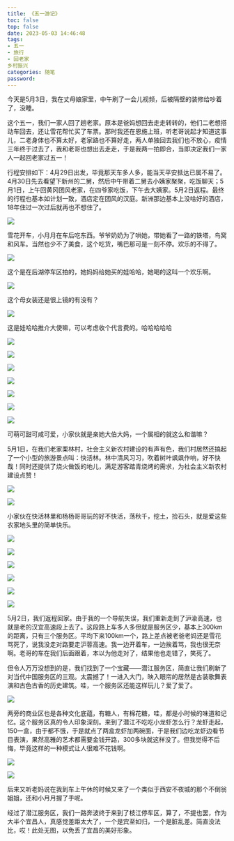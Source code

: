 ```yaml
---
title: 《五一游记》
toc: false
top: false
date: 2023-05-03 14:46:48
tags: 
- 五一 
- 旅行
- 回老家
乡村振兴 
categories: 随笔
password:
---
```


今天是5月3日，我在丈母娘家里，中午刷了一会儿视频，后被隔壁的装修给吵着了，没睡。

这个五一，我们一家人回了趟老家。原本是爸妈想回去走走转转的，他们二老想搭动车回去，还让雪花帮忙买了车票。那时我还在恩施上班，听老哥说起才知道这事儿，二老身体也不算太好，老家路也不算好走，两人单独回去我们也不放心，疫情三年终于过去了，我和老哥也想出去走走，于是我两一拍即合，当即决定我们一家人一起回老家过五一！

行程安排如下：4月29日出发，毕竟那天车多人多，能当天平安抵达已属不易了。4月30日先去看望下新州的二舅，然后中午带着二舅去小姨家聚聚，吃饭聊天；5月1日，上午回黄冈团风老家，在四爷家吃饭，下午去大姨家。5月2日返程。最终的行程也基本如计划一致，酒店定在团风的汉庭。新洲那边基本上没啥好的酒店，18年住过一次过后就再也不想住了。

![](./../images/%E3%80%8A%E4%BA%94%E4%B8%80%E6%B8%B8%E8%AE%B0%E3%80%8B/08dea4c0344a77a25653fd96c00f819.jpg)

雪花开车，小月月在车后吃东西。爷爷奶奶为了哄她，带她看了一路的铁塔，鸟窝和风车。当然也少不了美食，这个吃货，嘴巴那可是一刻不停。欢乐的不得了。

![](./../images/%E3%80%8A%E4%BA%94%E4%B8%80%E6%B8%B8%E8%AE%B0%E3%80%8B/413975c513c0dd4372c60c33d67a42d.jpg)

这个是在后湖停车区拍的，她妈妈给她买的娃哈哈，她喝的这叫一个欢乐啊。

![](./../images/%E3%80%8A%E4%BA%94%E4%B8%80%E6%B8%B8%E8%AE%B0%E3%80%8B/2cc96e9aa3bfdeecb54b171b0734ebc.jpg)

这个母女装还是很上镜的有没有？

![](./../images/%E3%80%8A%E4%BA%94%E4%B8%80%E6%B8%B8%E8%AE%B0%E3%80%8B/b58eabd97f72bf6c1bdb3c8b182a33d.jpg)

这是娃哈哈推介大使嘛，可以考虑收个代言费的。哈哈哈哈哈

![](./../images/%E3%80%8A%E4%BA%94%E4%B8%80%E6%B8%B8%E8%AE%B0%E3%80%8B/16845b820a453d366c6c3c1c997694b.jpg)

![](./../images/%E3%80%8A%E4%BA%94%E4%B8%80%E6%B8%B8%E8%AE%B0%E3%80%8B/735a71714984b60d5ea6ce848ed7448.jpg)

![](./../images/%E3%80%8A%E4%BA%94%E4%B8%80%E6%B8%B8%E8%AE%B0%E3%80%8B/56aa9c7260dcd5ff463e36bb1ad6c4c.jpg)

![](./../images/%E3%80%8A%E4%BA%94%E4%B8%80%E6%B8%B8%E8%AE%B0%E3%80%8B/013f63128ec79a0505ff5653fec4f0b.jpg)

![](./../images/%E3%80%8A%E4%BA%94%E4%B8%80%E6%B8%B8%E8%AE%B0%E3%80%8B/4cda7f18cf3940863114083c02690f8.jpg)

![](./../images/%E3%80%8A%E4%BA%94%E4%B8%80%E6%B8%B8%E8%AE%B0%E3%80%8B/8d996c80cdd68b9658649de34d1f595.jpg)

![](./../images/%E3%80%8A%E4%BA%94%E4%B8%80%E6%B8%B8%E8%AE%B0%E3%80%8B/41b3f36d527c3a740fb424e547382b8.jpg)

可萌可甜可咸可爱，小家伙就是亲她大伯大妈，一个属相的就这么和谐嘛？

5月1日，在我们老家栗林村，社会主义新农村建设的有声有色，我们村居然还搞起了一个小型的旅游景点叫：快活林。林中清风习习，吹着树叶飒飒作响，好不快哉！同时还提供了烧火做饭的地儿，满足游客踏青烧烤的需求，为社会主义新农村建设点赞！

![](./../images/%E3%80%8A%E4%BA%94%E4%B8%80%E6%B8%B8%E8%AE%B0%E3%80%8B/502a117fad05c3575812bfb92bd0319.jpg)

![](./../images/%E3%80%8A%E4%BA%94%E4%B8%80%E6%B8%B8%E8%AE%B0%E3%80%8B/83c2d3edbe21319fdbfd5aec77afa49.jpg)

小家伙在快活林里和杨杨哥哥玩的好不快活，荡秋千，挖土，捡石头，就是爱这些农家地头里的简单快乐。

![](./../images/%E3%80%8A%E4%BA%94%E4%B8%80%E6%B8%B8%E8%AE%B0%E3%80%8B/dd06353ee3a6756c7cfcfab1ffca362.jpg)

![](./../images/%E3%80%8A%E4%BA%94%E4%B8%80%E6%B8%B8%E8%AE%B0%E3%80%8B/eb6b962bd9cc74e24121ed558abeaa8.jpg)

![](./../images/%E3%80%8A%E4%BA%94%E4%B8%80%E6%B8%B8%E8%AE%B0%E3%80%8B/fdbaad51e35b39be916650fd096f4aa.jpg)

![](./../images/%E3%80%8A%E4%BA%94%E4%B8%80%E6%B8%B8%E8%AE%B0%E3%80%8B/95120967b6dc3da490d4cb1a5c96956.jpg)

![](./../images/%E3%80%8A%E4%BA%94%E4%B8%80%E6%B8%B8%E8%AE%B0%E3%80%8B/e839d468e34e49d7cf843e05bb490a3.jpg)

![](./../images/%E3%80%8A%E4%BA%94%E4%B8%80%E6%B8%B8%E8%AE%B0%E3%80%8B/2dacbd5b243441dcb2609ea97d26a69.jpg)

5月2日，我们返程回家。由于我的一个导航失误，我们重新走到了沪渝高速，也就是老的汉宜高速段上去了。这段路上车多人多但就是服务区少，基本上300km的距离，只有三个服务区。平均下来100km一个，路上差点被老爸老妈还是雪花骂死了，说我没走对路要走沪蓉高速。我一边开着车，一边挨着骂，我也很无奈啊。老哥的车在我们后面跟着，本以为他走对了，结果他也走错了，笑死了。

但令人万万没想到的是，我们找到了一个宝藏——潜江服务区，简直让我们刷新了对当代中国服务区的三观。太震撼了！一进入大门，映入眼帘的居然是古装歌舞表演和古色古香的历史建筑。哇，一个服务区还能这样玩儿？爱了爱了。

![](./../images/%E3%80%8A%E4%BA%94%E4%B8%80%E6%B8%B8%E8%AE%B0%E3%80%8B/00738e06a24aa8398c0a85b1a3a1d21.jpg)

两旁的商业区也是各种文化底蕴，有糖人，有棉花糖，哇，都是小时候的味道和记忆。这个服务区真的令人印象深刻。来到了潜江不吃吃小龙虾怎么行？龙虾走起，150一盒，由于都不饿，于是就点了两盒龙虾加两碗面，于是我们边吃龙虾边看节目表演，果然高雅的艺术都需要金钱开路，300多块就这样没了。但我觉得不后悔，毕竟这样的一种模式让人很难不花钱啊。

![](./../images/%E3%80%8A%E4%BA%94%E4%B8%80%E6%B8%B8%E8%AE%B0%E3%80%8B/f800cf7e89dfae26043cc3bbea0d7c6.jpg)

![](./../images/%E3%80%8A%E4%BA%94%E4%B8%80%E6%B8%B8%E8%AE%B0%E3%80%8B/94d302654acf87e5258f7e3ab7216b9.jpg)

后来又听老妈说在我到车上午休的时候又来了一个类似于西安不夜城的那个不倒翁姐姐，还和小月月握了手呢。

经过了潜江服务区，我们一路奔波终于来到了枝江停车区，算了，不提也罢，作为大半个宜昌人，真感觉差距太大了，一个是宾至如归，一个是脏乱差。简直没法比，哎！此处无图，以免丢了宜昌的美好形象。



